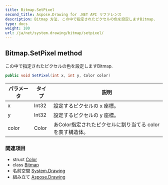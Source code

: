 ```yaml
---
title: Bitmap.SetPixel
second_title: Aspose.Drawing for .NET API リファレンス
description: Bitmap 方法. この中で指定されたピクセルの色を設定しますBitmap.
type: docs
weight: 180
url: /ja/net/system.drawing/bitmap/setpixel/
---
```

## Bitmap.SetPixel method

この中で指定されたピクセルの色を設定しますBitmap.

```csharp
public void SetPixel(int x, int y, Color color)
```

| パラメータ | タイプ | 説明 |
| --- | --- | --- |
| x | Int32 | 設定するピクセルの x 座標。 |
| y | Int32 | 設定するピクセルの y 座標。 |
| color | Color | あColor指定されたピクセルに割り当てる color を表す構造体。 |

### 関連項目

* struct [Color](../../color/)
* class [Bitmap](../)
* 名前空間 [System.Drawing](../../bitmap/)
* 組み立て [Aspose.Drawing](../../../)


